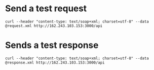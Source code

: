 # Send a test request

	curl --header "content-type: text/soap+xml; charset=utf-8" --data @request.xml http://162.243.103.153:3000/api

# Sends a test response

	curl --header "content-type: text/soap+xml; charset=utf-8" --data @response.xml http://162.243.103.153:3000/api